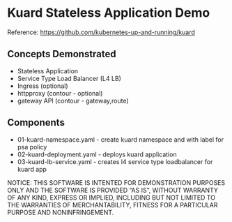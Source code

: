 # Kuard Stateless Application Demo

Reference:
https://github.com/kubernetes-up-and-running/kuard

## Concepts Demonstrated
- Stateless Application
- Service Type Load Balancer (L4 LB)
- Ingress (optional)
- httpproxy (contour - optional)
- gateway API (contour - gateway,route)

## Components
- 01-kuard-namespace.yaml - create kuard namespace and with label for psa policy
- 02-kuard-deployment.yaml - deploys kuard application
- 03-kuard-lb-service.yaml - creates l4 service type loadbalancer for kuard app


NOTICE:  THIS SOFTWARE IS INTENTED FOR DEMONSTRATION PURPOSES ONLY AND THE SOFTWARE IS PROVIDED “AS IS”, WITHOUT WARRANTY OF ANY KIND, EXPRESS OR IMPLIED, INCLUDING BUT NOT LIMITED TO THE WARRANTIES OF MERCHANTABILITY, FITNESS FOR A PARTICULAR PURPOSE AND NONINFRINGEMENT.